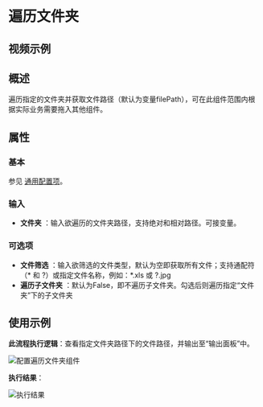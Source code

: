 # 遍历文件夹

## 视频示例

## 概述

遍历指定的文件夹并获取文件路径（默认为变量filePath），可在此组件范围内根据实际业务需要拖入其他组件。

## 属性

### 基本

参见 [通用配置项](../Appendix/CommonConfigurationItems.md)。

### 输入

- **文件夹** ：输入欲遍历的文件夹路径，支持绝对和相对路径。可接变量。

### 可选项

- **文件筛选** ：输入欲筛选的文件类型，默认为空即获取所有文件；支持通配符（* 和 ?）或指定文件名称，例如：*.xls 或 ?.jpg
- **遍历子文件夹** ：默认为False，即不遍历子文件夹。勾选后则遍历指定“文件夹”下的子文件夹

## 使用示例

**此流程执行逻辑**：查看指定文件夹路径下的文件路径，并输出至“输出面板”中。

![配置遍历文件夹组件](https://docimages.blob.core.chinacloudapi.cn/images/Activities/foreachFolder-1.png)

**执行结果**：

![执行结果](https://docimages.blob.core.chinacloudapi.cn/images/Activities/foreachFolder-3.png)
